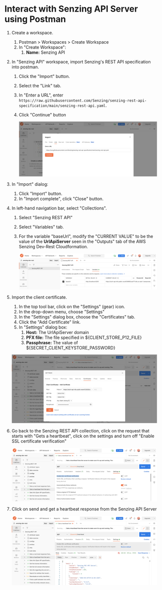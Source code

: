 # Interact with Senzing API Server using Postman

1. Create a workspace.
    1. Postman > Workspaces > Create Workspace
    1. In "Create Workspace":
        1. **Name:** Senzing API
1. In "Senzing API" workspace, import Senzing's REST API specification into postman.
    1. Click the "Import" button.
    1. Select the "Link" tab.
    1. In "Enter a URL", enter `https://raw.githubusercontent.com/Senzing/senzing-rest-api-specification/main/senzing-rest-api.yaml`.
    1. Click "Continue" button

        ![api import](../assets/import_api.png)

1. In "Import" dialog:
    1. Click "Import" button.
    1. In "Import complete", click "Close" button.
1. In left-hand navigation bar, select "Collections".
    1. Select "Senzing REST API"
    1. Select "Variables" tab.
    1. For the variable "baseUrl", modify the "CURRENT VALUE"
       to be the value of the **UrlApiServer** seen in the
       "Outputs" tab of the AWS Senzing Dev-Rest Cloudformation.

        ![update variable](../assets/change_var.png)

1. Import the client certificate.
    1. In the top tool bar, click on the "Settings" (gear) icon.
    1. In the drop-down menu, choose "Settings"
    1. In the "Settings" dialog box, choose the "Certificates" tab.
    1. Click the "Add Certificate" link.
    1. In "Settings" dialog box:
        1. **Host:** The UrlApiServer domain
        1. **PFX file:** The file specified in ${CLIENT_STORE_P12_FILE}
        1. **Passphrase:** The value of ${SECRET_CLIENT_KEYSTORE_PASSWORD}

    ![upload certificate](../assets/certificate.png)

1. Go back to the Senzing REST API collection, click on the request that starts with "Gets a heartbeat", click on the settings and turn off "Enable SSL certificate verification"

    ![ssl disable](../assets/ssl_disable.png)

1. Click on send and get a heartbeat response from the Senzing API Server

    ![postman success](../assets/result.png)


